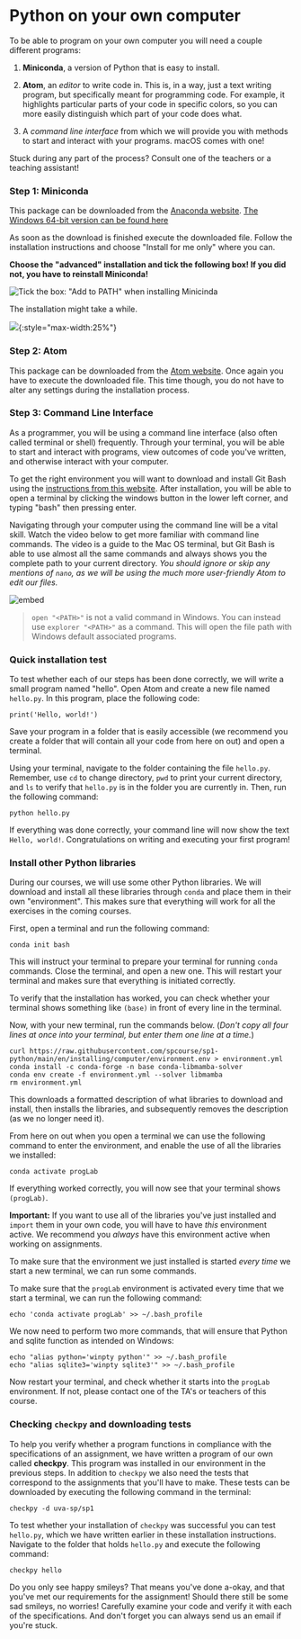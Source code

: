 # Python on your own computer

To be able to program on your own computer you will need a couple different programs:

1. **Miniconda**, a version of Python that is easy to install.

2. **Atom**, an *editor* to write code in. This is, in a way, just a text writing program, but specifically meant for programming code. For example, it highlights particular parts of your code in specific colors, so you can more easily distinguish which part of your code does what.

3. A *command line interface* from which we will provide you with methods to start and interact with your programs. macOS comes with one!

Stuck during any part of the process? Consult one of the teachers or a teaching assistant!

### Step 1: Miniconda

This package can be downloaded from the [Anaconda website](https://docs.conda.io/en/latest/miniconda.html). [The Windows 64-bit version can be found here](https://repo.anaconda.com/miniconda/Miniconda3-latest-Windows-x86_64.exe)

As soon as the download is finished execute the downloaded file. Follow the installation instructions and choose "Install for me only" where you can.

**Choose the "advanced" installation and tick the following box! If you did not, you have to reinstall Miniconda!**

![Tick the box: "Add to PATH" when installing Minicinda](../anaconda_vinkje.gif)

The installation might take a while.

![](../wait2.gif){:style="max-width:25%"}

### Step 2: Atom

This package can be downloaded from the [Atom website](https://sourceforge.net/projects/atom.mirror/). Once again you have to execute the downloaded file. This time though, you do not have to alter any settings during the installation process.

### Step 3: Command Line Interface

As a programmer, you will be using a command line interface (also often called terminal or shell) frequently. Through your terminal, you will be able to start and interact with programs, view outcomes of code you've written, and otherwise interact with your computer.

To get the right environment you will want to download and install Git Bash using the [instructions from this website](https://www.stanleyulili.com/git/how-to-install-git-bash-on-windows/). After installation, you will be able to open a terminal by clicking the windows button in the lower left corner, and typing "bash" then pressing enter.

Navigating through your computer using the command line will be a vital skill. Watch the video below to get more familiar with command line commands. The video is a guide to the Mac OS terminal, but Git Bash is able to use almost all the same commands and always shows you the complete path to your current directory. _You should ignore or skip any mentions of `nano`, as we will be using the much more user-friendly Atom to edit our files._

![embed](https://www.youtube.com/embed/aKRYQsKR46I)

> `open "<PATH>"` is not a valid command in Windows. You can instead use `explorer "<PATH>"` as a command. This will open the file path with Windows default associated programs.

### Quick installation test

To test whether each of our steps has been done correctly, we will write a small program named "hello". Open Atom and create a new file named `hello.py`. In this program, place the following code:

	print('Hello, world!')

Save your program in a folder that is easily accessible (we recommend you create a folder that will contain all your code from here on out) and open a terminal.

Using your terminal, navigate to the folder containing the file `hello.py`. Remember, use `cd` to change directory, `pwd` to print your current directory, and `ls` to verify that `hello.py` is in the folder you are currently in. Then, run the following command:

    python hello.py

If everything was done correctly, your command line will now show the text `Hello, world!`. Congratulations on writing and executing your first program!

### Install other Python libraries

During our courses, we will use some other Python libraries. We will download and install all these libraries through `conda` and place them in their own "environment". This makes sure that everything will work for all the exercises in the coming courses.

First, open a terminal and run the following command:

    conda init bash

This will instruct your terminal to prepare your terminal for running `conda` commands. Close the terminal, and open a new one. This will restart your terminal and makes sure that everything is initiated correctly.

To verify that the installation has worked, you can check whether your terminal shows something like `(base)` in front of every line in the terminal.

Now, with your new terminal, run the commands below. (*Don't copy all four lines at once into your terminal, but enter them one line at a time.*)

    curl https://raw.githubusercontent.com/spcourse/sp1-python/main/en/installing/computer/environment.env > environment.yml
    conda install -c conda-forge -n base conda-libmamba-solver
    conda env create -f environment.yml --solver libmamba
    rm environment.yml

This downloads a formatted description of what libraries to download and install, then installs the libraries, and subsequently removes the description (as we no longer need it).

From here on out when you open a terminal we can use the following command to enter the environment, and enable the use of all the libraries we installed:

    conda activate progLab  

If everything worked correctly, you will now see that your terminal shows `(progLab)`.

**Important:** If you want to use all of the libraries you've just installed and `import` them in your own code, you will have to have *this* environment active. We recommend you *always* have this environment active when working on assignments.

To make sure that the environment we just installed is started _every time_ we start a new terminal, we can run some commands.

To make sure that the `progLab` environment is activated every time that we start a terminal, we can run the following command:

    echo 'conda activate progLab' >> ~/.bash_profile

We now need to perform two more commands, that will ensure that Python and sqlite function as intended on Windows:

    echo "alias python='winpty python'" >> ~/.bash_profile
    echo "alias sqlite3='winpty sqlite3'" >> ~/.bash_profile

Now restart your terminal, and check whether it starts into the `progLab` environment. If not, please contact one of the TA's or teachers of this course.

### Checking `checkpy` and downloading tests

To help you verify whether a program functions in compliance with the specifications of an assignment, we have written a program of our own called **checkpy**. This program was installed in our environment in the previous steps. In addition to `checkpy` we also need the tests that correspond to the assignments that you'll have to make. These tests can be downloaded by executing the following command in the terminal:

    checkpy -d uva-sp/sp1

To test whether your installation of `checkpy` was successful you can test `hello.py`, which we have written earlier in these installation instructions. Navigate to the folder that holds `hello.py` and execute the following command:

    checkpy hello

Do you only see happy smileys? That means you've done a-okay, and that you've met our requirements for the assignment! Should there still be some sad smileys, no worries! Carefully examine your code and verify it with each of the specifications. And don't forget you can always send us an email if you're stuck.
